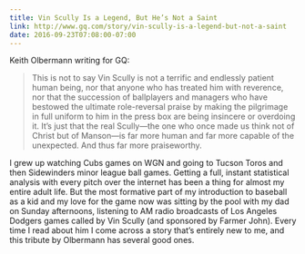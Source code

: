 ```yaml
---
title: Vin Scully Is a Legend, But He’s Not a Saint
link: http://www.gq.com/story/vin-scully-is-a-legend-but-not-a-saint
date: 2016-09-23T07:08:00-07:00
---
```


Keith Olbermann writing for GQ:

> This is not to say Vin Scully is not a terrific and endlessly patient human
> being, nor that anyone who has treated him with reverence, nor that the
> succession of ballplayers and managers who have bestowed the ultimate
> role-reversal praise by making the pilgrimage in full uniform to him in the
> press box are being insincere or overdoing it. It’s just that the real
> Scully—the one who once made us think not of Christ but of Manson—is far more
> human and far more capable of the unexpected. And thus far more praiseworthy.

I grew up watching Cubs games on WGN and going to Tucson Toros and then
Sidewinders minor league ball games. Getting a full, instant statistical
analysis with every pitch over the internet has been a thing for almost my
entire adult life. But the most formative part of my introduction to baseball as
a kid and my love for the game now was sitting by the pool with my dad on Sunday
afternoons, listening to AM radio broadcasts of Los Angeles Dodgers games called
by Vin Scully (and sponsored by Farmer John). Every time I read about him I come
across a story that’s entirely new to me, and this tribute by Olbermann has
several good ones.

